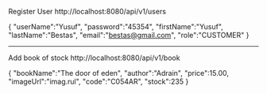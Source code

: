 Register User
http://localhost:8080/api/v1/users

{
"userName":"Yusuf",
"password":"45354",
"firstName":"Yusuf",
"lastName":"Bestas",
"email":"bestas@gmail.com",
"role":"CUSTOMER"
}

---
Add book of stock
http://localhost:8080/api/v1/book

{
"bookName":"The door of eden",
"author":"Adrain",
"price":15.00,
"imageUrl":"imag.rul",
"code":"C054AR",
"stock":235
}